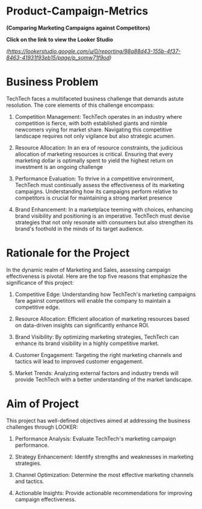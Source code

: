 # Product-Campaign-Metrics 
**(Comparing Marketing Campaigns against Competitors)**

 
**Click on the link to view the Looker Studio**

_(https://lookerstudio.google.com/u/0/reporting/98a88d43-155b-4f37-8463-41931f93eb15/page/p_somw71f9od)_

# Business Problem
TechTech faces a multifaceted business challenge that demands astute resolution. The core elements of this challenge encompass:

1. Competition Management: TechTech operates in an industry where competition is fierce, with both established giants and nimble newcomers vying for market share. Navigating this competitive landscape requires not only vigilance but also strategic acumen.
   
2. Resource Allocation: In an era of resource constraints, the judicious allocation of marketing resources is critical. Ensuring that every marketing dollar is optimally spent to yield the highest return on investment is an ongoing challenge
   
3. Performance Evaluation: To thrive in a competitive environment, TechTech must continually assess the effectiveness of its marketing campaigns. Understanding how its campaigns perform relative to competitors is crucial for maintaining a strong market presence
   
4. Brand Enhancement: In a marketplace teeming with choices, enhancing brand visibility and positioning is an imperative. TechTech must devise strategies that not only resonate with consumers but also strengthen its brand's foothold in the minds of its target audience.

# Rationale for the Project
In the dynamic realm of Marketing and Sales, assessing campaign effectiveness is pivotal. Here are the top five reasons that emphasize the significance of this project:

1. Competitive Edge: Understanding how TechTech's marketing campaigns fare against competitors will enable the company to maintain a competitive edge.
   
2. Resource Allocation: Efficient allocation of marketing resources based on data-driven insights can significantly enhance ROI.

3. Brand Visibility: By optimizing marketing strategies, TechTech can enhance its brand visibility in a highly competitive market.

4. Customer Engagement: Targeting the right marketing channels and tactics will lead to improved customer engagement.

5. Market Trends: Analyzing external factors and industry trends will provide TechTech with a better understanding of the market landscape.

# Aim of Project
This project has well-defined objectives aimed at addressing the business challenges through LOOKER:

1. Performance Analysis: Evaluate TechTech's marketing campaign performance.

2. Strategy Enhancement: Identify strengths and weaknesses in marketing strategies.

3. Channel Optimization: Determine the most effective marketing channels and tactics.

4. Actionable Insights: Provide actionable recommendations for improving campaign effectiveness.
